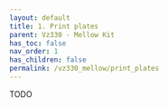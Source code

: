```yaml
---
layout: default
title: 1. Print plates
parent: Vz330 - Mellow Kit
has_toc: false
nav_order: 1
has_children: false
permalink: /vz330_mellow/print_plates
---
```


TODO
